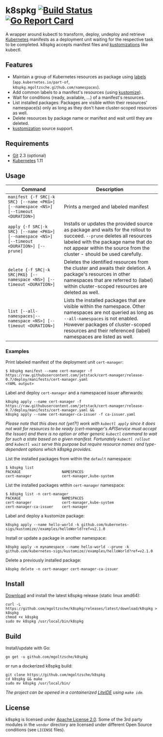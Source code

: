 k8spkg
[![Build Status](https://travis-ci.org/mgoltzsche/k8spkg.svg?branch=master)](https://travis-ci.org/mgoltzsche/k8spkg)
[![Go Report Card](https://goreportcard.com/badge/github.com/mgoltzsche/k8spkg)](https://goreportcard.com/report/github.com/mgoltzsche/k8spkg)
=

A wrapper around kubectl to transform, deploy, undeploy and retrieve
[Kubernetes](https://github.com/kubernetes/kubernetes) manifests as
a deployment unit waiting for the respective task to be completed.
k8spkg accepts manifest files and
[kustomizations](https://github.com/kubernetes-sigs/kustomize)
like kubectl.

## Features

- Maintain a group of Kubernetes resources as package using [labels](https://kubernetes.io/docs/concepts/overview/working-with-objects/common-labels/) (`app.kubernetes.io/part-of`, `k8spkg.mgoltzsche.github.com/namespaces`).
- Add common labels to a manifest's resources (using [kustomize](https://github.com/kubernetes-sigs/kustomize)).
- Wait for conditions (ready, available, ...) of a manifest's resources.
- List installed packages: Packages are visible within their resources' namespace(s) only as long as they don't have cluster-scoped resources as well.
- Delete resources by package name or manifest and wait until they are deleted.
- [kustomization](https://github.com/kubernetes-sigs/kustomize) source support.

## Requirements

- [Git](https://git-scm.com/) 2.3 (optional)
- [Kubernetes](https://github.com/kubernetes/kubernetes) 1.11

## Usage

| Command | Description |
|-------|-------------|
| `manifest {-f SRC\|-k SRC} [--name <PKG>] [--namespace <NS>] [--timeout <DURATION>]` | Prints a merged and labeled manifest |
| `apply {-f SRC\|-k SRC} [--name <PKG>] [--namespace <NS>] [--timeout <DURATION>] [--prune]` | Installs or updates the provided source as package and waits for the rollout to succeed. `--prune` deletes all resources labeled with the package name that do not appear within the source from the cluster - should be used carefully. |
| `delete {-f SRC\|-k SRC\|PKG} [--namespace <NS>] [--timeout <DURATION>]` | Deletes the identified resources from the cluster and awaits their deletion. A package's resources in other namespaces that are referred to (label) within cluster-scoped resources are deleted as well. |
| `list [--all-namespaces\|--namespace <NS>] [--timeout <DURATION>]` | Lists the installed packages that are visible within the namespace. Other namespaces are not queried as long as `--all-namespaces` is not enabled. However packages of cluster-scoped resources and their referenced (label) namespaces are listed as well. |

### Examples

Print labeled manifest of the deployment unit `cert-manager`:
```
$ k8spkg manifest --name cert-manager -f https://raw.githubusercontent.com/jetstack/cert-manager/release-0.7/deploy/manifests/cert-manager.yaml
<YAML output>
```

Label and deploy `cert-manager` and a namespaced issuer afterwards:
```
k8spkg apply --name cert-manager -f https://raw.githubusercontent.com/jetstack/cert-manager/release-0.7/deploy/manifests/cert-manager.yaml &&
k8spkg apply --name cert-manager-ca-issuer -f ca-issuer.yaml
```
_Please note that this does not (yet?!) work with `kubectl apply` since it does not wait for resources to be ready (cert-manager's APIService must accept the Issuer) and there is no option or other generic `kubectl` command to wait for such a state based on a given manifest. Fortunately `kubectl rollout` and `kubectl wait` serve this purpose but require resource names and type-dependent options which k8spkg provides._  

List the installed packages from within the `default` namespace:
```
$ k8spkg list
PACKAGE                   NAMESPACES
cert-manager              cert-manager,kube-system
```

List the installed packages wtthin `cert-manager` namespace:
```
$ k8spkg list -n cert-manager
PACKAGE                   NAMESPACES
cert-manager              cert-manager,kube-system
cert-manager-ca-issuer    cert-manager
```

Label and deploy a kustomize package:
```
k8spkg apply --name hello-world -k github.com/kubernetes-sigs/kustomize//examples/helloWorld?ref=v2.1.0
```

Install or update a package in another namespace:
```
k8spkg apply -n mynamespace --name hello-world --prune -k github.com/kubernetes-sigs/kustomize//examples/helloWorld?ref=v2.1.0
```

Delete a previously installed package:
```
k8spkg delete -n cert-manager cert-manager-ca-issuer
```

## Install

[Download](https://github.com/mgoltzsche/k8spkg/releases/latest/download/k8spkg) and install the latest k8spkg release (static linux amd64):
```
curl -L https://github.com/mgoltzsche/k8spkg/releases/latest/download/k8spkg > k8spkg
chmod +x k8spkg
sudo mv k8spkg /usr/local/bin/k8spkg
```

## Build

Install/update with Go:
```
go get -u github.com/mgoltzsche/k8spkg
```
or run a dockerized k8spkg build:
```
git clone https://github.com/mgoltzsche/k8spkg
cd k8spkg && make
sudo mv k8spkg /usr/local/bin/
```  

_The project can be opened in a containerized [LiteIDE](https://github.com/visualfc/liteide) using `make ide`._

## License

k8spkg is licensed under [Apache License 2.0](./LICENSE).
Some of the 3rd party modules in the `vendor` directory are licensed under different Open Source conditions (see `LICENSE` files).

